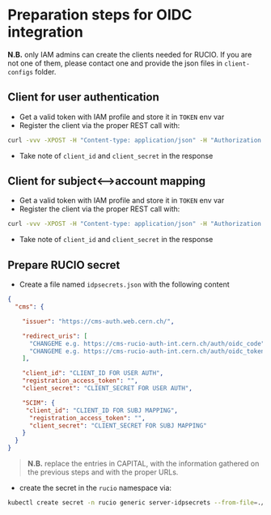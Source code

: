 
# Preparation steps for OIDC integration

__N.B.__ only IAM admins can create the clients needed for RUCIO. If you are not one of them, please contact one and provide the json files in `client-configs` folder.

## Client for user authentication

- Get a valid token with IAM profile and store it in `TOKEN` env var
- Register the client via the proper REST call with:
```bash
curl -vvv -XPOST -H "Content-type: application/json" -H "Authorization: Bearer ${TOKEN}" https://cms-auth.web.cern.ch/api/clients -d "@client-configs/req-client-user-auth-INSTANCENAMEHERE.json"
```
- Take note of `client_id` and `client_secret` in the response

## Client for subject<-->account mapping

- Get a valid token with IAM profile and store it in `TOKEN` env var
- Register the client via the proper REST call with:
```bash
curl -vvv -XPOST -H "Content-type: application/json" -H "Authorization: Bearer ${TOKEN}" https://cms-auth.web.cern.ch/api/clients -d "@client-configs/req-client-admin-scim.json"
```
- Take note of `client_id` and `client_secret` in the response

## Prepare RUCIO secret

- Create a file named `idpsecrets.json` with the following content

```json
{
  "cms": {

    "issuer": "https://cms-auth.web.cern.ch/",

    "redirect_uris": [
      "CHANGEME e.g. https://cms-rucio-auth-int.cern.ch/auth/oidc_code",
      "CHANGEME e.g. https://cms-rucio-auth-int.cern.ch/auth/oidc_token"
    ],

    "client_id": "CLIENT_ID FOR USER AUTH",
    "registration_access_token": "",
    "client_secret": "CLIENT_SECRET FOR USER AUTH",

    "SCIM": {
     "client_id": "CLIENT_ID FOR SUBJ MAPPING",
      "registration_access_token": "",
      "client_secret": "CLIENT_SECRET FOR SUBJ MAPPING"
    }
  }
}
```

> __N.B.__ replace the entries in CAPITAL, with the information gathered on the previous steps and with the proper URLs.

- create the secret in the `rucio` namespace via:
```bash
kubectl create secret -n rucio generic server-idpsecrets --from-file=./idpsecrets.json
```